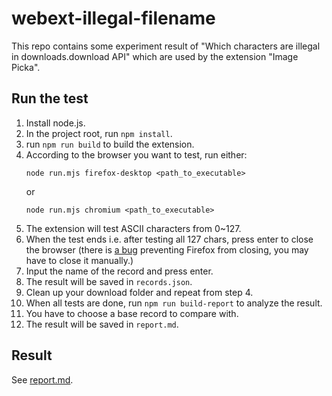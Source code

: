 webext-illegal-filename
====================

This repo contains some experiment result of "Which characters are illegal in downloads.download API" which are used by the extension "Image Picka".

Run the test
------------

1. Install node.js.
2. In the project root, run `npm install`.
3. run `npm run build` to build the extension.
4. According to the browser you want to test, run either:
   ```
   node run.mjs firefox-desktop <path_to_executable>
   ```
   or 
   ```
   node run.mjs chromium <path_to_executable>
   ```
5. The extension will test ASCII characters from 0~127.
6. When the test ends i.e. after testing all 127 chars, press enter to close the browser (there is [a bug](https://github.com/mozilla/web-ext/issues/1569) preventing Firefox from closing, you may have to close it manually.)
7. Input the name of the record and press enter. 
8. The result will be saved in `records.json`.
9. Clean up your download folder and repeat from step 4.
10. When all tests are done, run `npm run build-report` to analyze the result.
11. You have to choose a base record to compare with.
12. The result will be saved in `report.md`.

Result
-------

See [report.md](report.md).
